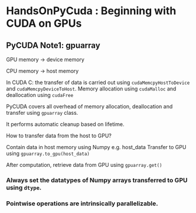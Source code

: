 # HandsOnPyCuda : Beginning with CUDA on GPUs

## PyCUDA Note1: gpuarray

GPU memory -> device memory

CPU memory -> host memory

In CUDA C: the transfer of data is carried out using `cudaMemcpyHostToDevice` and `cudaMemcpyDeviceToHost`. Memory allocation using `cudaMalloc` and deallocation using `cudaFree`

PyCUDA covers all overhead of memory allocation, deallocation and transfer using `gpuarray` class.

It performs automatic cleanup based on lifetime.

How to transfer data from the host to GPU?

Contain data in host memory using Numpy e.g. host_data
Transfer to GPU using `gpuarray.to_gpu(host_data)`

After computation, retrieve data from GPU using `gpuarray.get()`

### Always set the datatypes of Numpy arrays transferred to GPU using `dtype`. 

### Pointwise operations are intrinsically parallelizable. 
